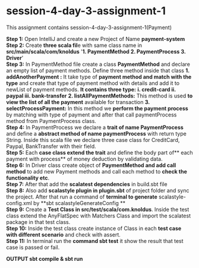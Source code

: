 # session-4-day-3-assignment-1
This assignment contains  session-4-day-3-assignment-1(Payment)
   
**Step 1:** Open IntelliJ and create a new Project of Name **payment-system**     
**Step 2:** Create **three scala fil**e with same class name in **src/main/scala/com/knoldus**
        '**1. PaymentMethod
        2. PaymentProcess
        3. Driver**'  
**Step 3:** In PaymentMethod file create a class **PaymentMethod** and declare an empty list of payment methods. Define three method inside that class
        **1. addAnotherPayment :** It take type of **payment method and match with the type** and create that type of payment method with details and                        add it to newList of payment methods.
           **It contains three type:**
              **i. credit-card
              ii. paypal
              iii. bank-transfer**
        **2. listAllPaymentMethods:** This method is used **to view the list of all the payment** available for transaction
        **3. selectProcessPayment:** In this method we **perform the payment process** by matching with type of payment and after that call paymentProcess                  method from PaymentProcess class.     
**Step 4:** In PaymentProcess we declare a **trait of name PaymentProcess** and define a **abstract method of name paymentProcess** with return type String. Inside this scala file we declare three case class for CreditCard, Paypal, BankTransfer with their field.      
**Step 5:** Each **case class extend the trait** and define the body part of** each payment with process** of money deduction by validating data.     
**Step 6:** In Driver class create object of **PaymentMethod and add call method** to add new Payment methods and call each method to **check the functionality etc**.    
**Step 7:** After that add the **scalatest dependencies** in build.sbt file     
**Step 8:** Also add **scalastyle plugin in plugin.sbt** of project folder and sync the project. After that run a command of **terminal to generate** scalastyle-config.xml by **sbt scalastyleGenerateConfig **    
**Step 9:** Create a **Test Class in src/test/scala/com.knoldus**. Inside the test class extend the AnyFlatSpec with Matchers Class and import the scalatest package in that test class.     
**Step 10:** Inside the test class create instance of Class in each **test case with different scenario** and check with assert.     
**Step 11:** In terminal run the **command sbt test** it show the result that test case is passed or fail.
   
   **OUTPUT 
sbt compile & sbt run**
